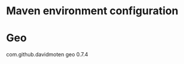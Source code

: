 # Maven environment configuration

# Geo
<dependencies>
    <dependency>
      <groupId>com.github.davidmoten</groupId>
      <artifactId>geo</artifactId>
      <version>0.7.4</version>
    </dependency>
  </dependencies>


